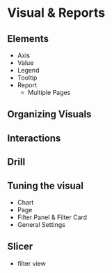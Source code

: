 # Visual & Reports

## Elements

- Axis
- Value
- Legend
- Tooltip
- Report
  - Multiple Pages

## Organizing Visuals

## Interactions

## Drill

## Tuning the visual

- Chart
- Page
- Filter Panel & Filter Card
- General Settings

## Slicer

- filter view
